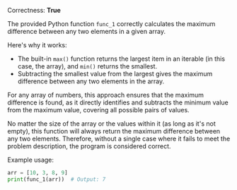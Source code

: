 Correctness: **True**

The provided Python function `func_1` correctly calculates the maximum difference between any two elements in a given array. 

Here's why it works:
- The built-in `max()` function returns the largest item in an iterable (in this case, the array), and `min()` returns the smallest.
- Subtracting the smallest value from the largest gives the maximum difference between any two elements in the array.

For any array of numbers, this approach ensures that the maximum difference is found, as it directly identifies and subtracts the minimum value from the maximum value, covering all possible pairs of values. 

No matter the size of the array or the values within it (as long as it's not empty), this function will always return the maximum difference between any two elements. Therefore, without a single case where it fails to meet the problem description, the program is considered correct. 

Example usage:
```python
arr = [10, 3, 8, 9]
print(func_1(arr))  # Output: 7
```